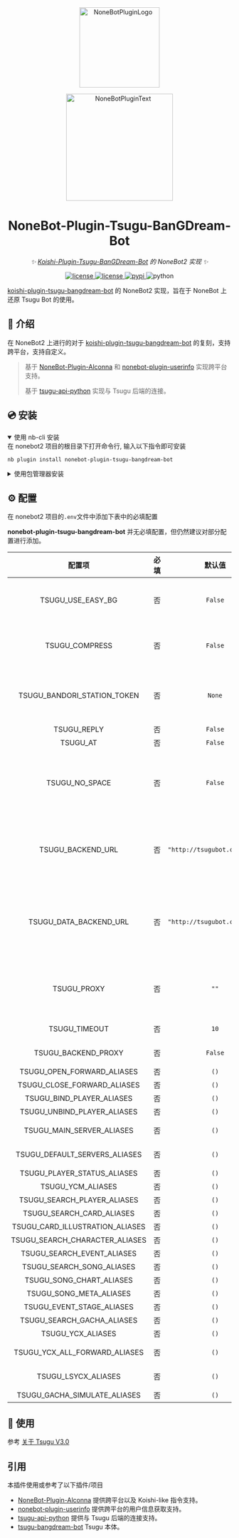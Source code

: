 <div align="center">
  <a href="https://v2.nonebot.dev/store"><img src="https://github.com/A-kirami/nonebot-plugin-template/blob/resources/nbp_logo.png" width="180" height="180" alt="NoneBotPluginLogo"></a>
  <br>
  <p><img src="https://github.com/A-kirami/nonebot-plugin-template/blob/resources/NoneBotPlugin.svg" width="240" alt="NoneBotPluginText"></p>
</div>

<div align="center">

# NoneBot-Plugin-Tsugu-BanGDream-Bot

_✨ [Koishi-Plugin-Tsugu-BanGDream-Bot](https://github.com/Yamamoto-2/tsugu-bangdream-bot) 的 NoneBot2 实现 ✨_


<a href="https://github.com/Yamamoto-2/tsugu-bangdream-bot">
  <img src="https://img.shields.io/badge/tsugu bangdream bot-api-FFEE88" alt="license">
</a>
<a href="./LICENSE">
    <img src="https://img.shields.io/github/license/WindowsSov8forUs/nonebot-plugin-tsugu-bangdream-bot.svg" alt="license">
</a>
<a href="https://pypi.python.org/pypi/nonebot-plugin-tsugu-bangdream-bot">
    <img src="https://img.shields.io/pypi/v/nonebot-plugin-tsugu-bangdream-bot.svg" alt="pypi">
</a>
<img src="https://img.shields.io/badge/python-3.8+-blue.svg" alt="python">

</div>

[koishi-plugin-tsugu-bangdream-bot](https://github.com/Yamamoto-2/tsugu-bangdream-bot) 的 NoneBot2 实现，旨在于 NoneBot 上还原 Tsugu Bot 的使用。

## 📖 介绍

在 NoneBot2 上进行的对于 [koishi-plugin-tsugu-bangdream-bot](https://github.com/Yamamoto-2/tsugu-bangdream-bot) 的复刻，支持跨平台，支持自定义。

> 基于 [NoneBot-Plugin-Alconna](https://github.com/nonebot/plugin-alconna) 和 [nonebot-plugin-userinfo](https://github.com/noneplugin/nonebot-plugin-userinfo) 实现跨平台支持。
>
> 基于 [tsugu-api-python](https://github.com/WindowsSov8forUs/tsugu-api-python) 实现与 Tsugu 后端的连接。

## 💿 安装

<details open>
<summary>使用 nb-cli 安装</summary>
在 nonebot2 项目的根目录下打开命令行, 输入以下指令即可安装

    nb plugin install nonebot-plugin-tsugu-bangdream-bot

</details>

<details>
<summary>使用包管理器安装</summary>
在 nonebot2 项目的插件目录下, 打开命令行, 根据你使用的包管理器, 输入相应的安装命令

<details>
<summary>pip</summary>

    pip install nonebot-plugin-tsugu-bangdream-bot
</details>
<details>
<summary>pdm</summary>

    pdm add nonebot-plugin-tsugu-bangdream-bot
</details>
<details>
<summary>poetry</summary>

    poetry add nonebot-plugin-tsugu-bangdream-bot
</details>
<details>
<summary>conda</summary>

    conda install nonebot-plugin-tsugu-bangdream-bot
</details>

打开 nonebot2 项目根目录下的 `pyproject.toml` 文件, 在 `[tool.nonebot]` 部分追加写入

    plugins = ["nonebot-plugin-tsugu-bangdream-bot"]

</details>

## ⚙️ 配置

在 nonebot2 项目的`.env`文件中添加下表中的必填配置

**nonebot-plugin-tsugu-bangdream-bot** 并无必填配置，但仍然建议对部分配置进行添加。

| 配置项 | 必填 | 默认值 | 说明 |
|:-----:|:----:|:----:|:----:|
| TSUGU_USE_EASY_BG | 否 | `False` | 是否使用简易背景，启用这将大幅提高速度，关闭将使部分界面效果更美观 |
| TSUGU_COMPRESS | 否 | `False` | 是否压缩图片，启用会使图片质量下降，但是体积会减小，从而减少图片传输时所需的时间 |
| TSUGU_BANDORI_STATION_TOKEN | 否 | `None` | BandoriStationToken, 用于发送车牌，可以去 [BandoriStation](https://github.com/maborosh/BandoriStation/wiki/API%E6%8E%A5%E5%8F%A3) 申请。缺失情况下，视为Tsugu车牌 |
| TSUGU_REPLY | 否 | `False` | 消息是否回复用户 |
| TSUGU_AT | 否 | `False` | 消息是否@用户 |
| TSUGU_NO_SPACE | 否 | `False` | 是否启用无需空格触发大部分指令，启用这将方便一些用户使用习惯，但会增加bot误判概率，仍然建议使用空格 |
| TSUGU_BACKEND_URL | 否 | `"http://tsugubot.com:8080"` | 后端服务器地址，用于处理指令。如果有自建服务器，可以改成自建服务器地址。默认为Tsugu公共后端服务器。 |
| TSUGU_DATA_BACKEND_URL | 否 | `"http://tsugubot.com:8080"` | 用户数据后端服务器地址，用于处理用户与车牌指令。如果有自建服务器，可以改成自建服务器地址。默认为Tsugu公共后端服务器。 |
| TSUGU_PROXY | 否 | `""` | 使用的代理服务器。在部分地区，网络环境可能无法连接后端服务器。通过此配置项配置代理服务器。 |
| TSUGU_TIMEOUT | 否 | `10` | 后端服务器的响应超时时间（秒） |
| TSUGU_BACKEND_PROXY | 否 | `False` | 是否通过代理服务器访问后端服务器 |
| TSUGU_OPEN_FORWARD_ALIASES | 否 | `()` | 开启车牌转发指令别名 |
| TSUGU_CLOSE_FORWARD_ALIASES | 否 | `()` | 关闭车牌转发指令别名 |
| TSUGU_BIND_PLAYER_ALIASES | 否 | `()` | 绑定玩家指令别名 |
| TSUGU_UNBIND_PLAYER_ALIASES | 否 | `()` | 解除绑定指令别名 |
| TSUGU_MAIN_SERVER_ALIASES | 否 | `()` | 切换服务器模式指令别名 |
| TSUGU_DEFAULT_SERVERS_ALIASES | 否 | `()` | 切换显示服务器列表指令别名 |
| TSUGU_PLAYER_STATUS_ALIASES | 否 | `()` | 用户玩家状态指令别名 |
| TSUGU_YCM_ALIASES | 否 | `()` | 查询车牌指令别名 |
| TSUGU_SEARCH_PLAYER_ALIASES | 否 | `()` | 查询玩家指令别名 |
| TSUGU_SEARCH_CARD_ALIASES | 否 | `()` | 查卡指令别名 |
| TSUGU_CARD_ILLUSTRATION_ALIASES | 否 | `()` | 查卡面指令别名 |
| TSUGU_SEARCH_CHARACTER_ALIASES | 否 | `()` | 查角色指令别名 |
| TSUGU_SEARCH_EVENT_ALIASES | 否 | `()` | 查活动指令别名 |
| TSUGU_SEARCH_SONG_ALIASES | 否 | `()` | 查曲指令别名 |
| TSUGU_SONG_CHART_ALIASES | 否 | `()` | 查谱面指令别名 |
| TSUGU_SONG_META_ALIASES | 否 | `()` | 查歌曲分数表指令别名 |
| TSUGU_EVENT_STAGE_ALIASES | 否 | `()` | 查试炼舞台指令别名 |
| TSUGU_SEARCH_GACHA_ALIASES | 否 | `()` | 查卡池指令别名 |
| TSUGU_YCX_ALIASES | 否 | `()` | 查询预测线指令别名 |
| TSUGU_YCX_ALL_FORWARD_ALIASES | 否 | `()` | 查询全榜预测线指令别名 |
| TSUGU_LSYCX_ALIASES | 否 | `()` | 查询历史预测线指令别名 |
| TSUGU_GACHA_SIMULATE_ALIASES | 否 | `()` | 抽卡模拟指令别名 |

## 🎉 使用

参考 [关于 Tsugu V3.0](https://www.bilibili.com/read/cv18082802/)

## 引用

本插件使用或参考了以下插件/项目

- [NoneBot-Plugin-Alconna](https://github.com/nonebot/plugin-alconna) 提供跨平台以及 Koishi-like 指令支持。
- [nonebot-plugin-userinfo](https://github.com/noneplugin/nonebot-plugin-userinfo) 提供跨平台的用户信息获取支持。
- [tsugu-api-python](https://github.com/WindowsSov8forUs/tsugu-api-python) 提供与 Tsugu 后端的连接支持。
- [tsugu-bangdream-bot](https://github.com/Yamamoto-2/tsugu-bangdream-bot) Tsugu 本体。
